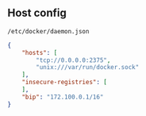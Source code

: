 ## Host config

`/etc/docker/daemon.json`

```json
{
    "hosts": [
        "tcp://0.0.0.0:2375",
        "unix:///var/run/docker.sock"
    ],
    "insecure-registries": [
    ],
    "bip": "172.100.0.1/16"
}
```
